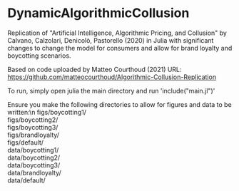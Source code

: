 # DynamicAlgorithmicCollusion

Replication of "Artificial Intelligence, Algorithmic Pricing, and Collusion" by Calvano, Calzolari, Denicolò, Pastorello (2020) in Julia with significant changes to change the model for consumers and allow for brand loyalty and boycotting scenarios.

Based on code uploaded by Matteo Courthoud (2021) URL: https://github.com/matteocourthoud/Algorithmic-Collusion-Replication

To run, simply open julia the main directory and run 'include("main.jl")'

Ensure you make the following directories to allow for figures and data to be written:\n
figs/boycotting1/\
figs/boycotting2/\
figs/boycotting3/\
figs/brandloyalty/\
figs/default/\
data/boycotting1/\
data/boycotting2/\
data/boycotting3/\
data/brandloyalty/\
data/default/
